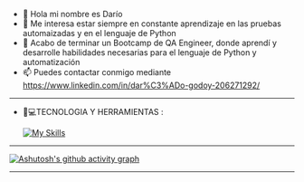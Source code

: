 
- 👋 Hola mi nombre es Darío
- 👀 Me interesa estar siempre en constante aprendizaje en las pruebas automaizadas y en el lenguaje de Python
- 🌱 Acabo de terminar un Bootcamp de QA Engineer, donde aprendí y desarrolle habilidades necesarias para el lenguaje de Python y automatización
- 📫 Puedes contactar conmigo mediante https://www.linkedin.com/in/dar%C3%ADo-godoy-206271292/
________________________________________________________________________________________________________________
- 🧰💻TECNOLOGIA Y HERRAMIENTAS :
  
  [![My Skills](https://skillicons.dev/icons?i=js,html,css,postgres,postman,pycharm,java,ae)](https://skillicons.dev)

_______________________________________________________________________________________________________________
[![Ashutosh's github activity graph](https://github-readme-activity-graph.vercel.app/graph?username=Ashutosh00710)](https://github.com/ashutosh00710/github-readme-activity-graph)

________________________________________________________________________________________________________________
